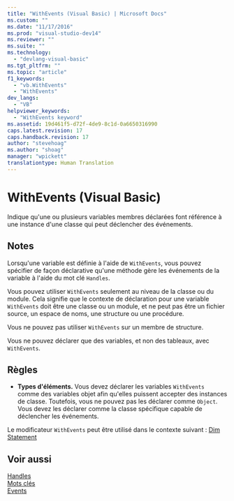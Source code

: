 ```yaml
---
title: "WithEvents (Visual Basic) | Microsoft Docs"
ms.custom: ""
ms.date: "11/17/2016"
ms.prod: "visual-studio-dev14"
ms.reviewer: ""
ms.suite: ""
ms.technology: 
  - "devlang-visual-basic"
ms.tgt_pltfrm: ""
ms.topic: "article"
f1_keywords: 
  - "vb.WithEvents"
  - "WithEvents"
dev_langs: 
  - "VB"
helpviewer_keywords: 
  - "WithEvents keyword"
ms.assetid: 19d461f5-d72f-4de9-8c1d-0a6650316990
caps.latest.revision: 17
caps.handback.revision: 17
author: "stevehoag"
ms.author: "shoag"
manager: "wpickett"
translationtype: Human Translation
---
```

# WithEvents (Visual Basic)
Indique qu'une ou plusieurs variables membres déclarées font référence à une instance d'une classe qui peut déclencher des événements.  
  
## Notes  
 Lorsqu'une variable est définie à l'aide de `WithEvents`, vous pouvez spécifier de façon déclarative qu'une méthode gère les événements de la variable à l'aide du mot clé `Handles`.  
  
 Vous pouvez utiliser `WithEvents` seulement au niveau de la classe ou du module.  Cela signifie que le contexte de déclaration pour une variable `WithEvents` doit être une classe ou un module, et ne peut pas être un fichier source, un espace de noms, une structure ou une procédure.  
  
 Vous ne pouvez pas utiliser `WithEvents` sur un membre de structure.  
  
 Vous ne pouvez déclarer que des variables, et non des tableaux, avec `WithEvents`.  
  
## Règles  
  
-   **Types d'éléments.** Vous devez déclarer les variables `WithEvents` comme des variables objet afin qu'elles puissent accepter des instances de classe.  Toutefois, vous ne pouvez pas les déclarer comme `Object`.  Vous devez les déclarer comme la classe spécifique capable de déclencher les événements.  
  
 Le modificateur `WithEvents` peut être utilisé dans le contexte suivant : [Dim Statement](../../../visual-basic/language-reference/statements/dim-statement.md)  
  
## Voir aussi  
 [Handles](../../../visual-basic/language-reference/statements/handles-clause.md)   
 [Mots clés](../../../visual-basic/language-reference/keywords/index.md)   
 [Events](../../../visual-basic/programming-guide/language-features/events/events.md)